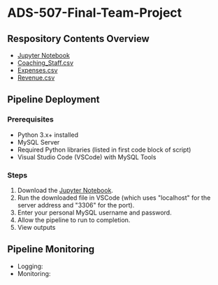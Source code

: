 # ADS-507-Final-Team-Project

## Respository Contents Overview
* [Jupyter Notebook](https://raw.githubusercontent.com/aprilchia/ADS-507-Final-Team-Project/refs/heads/main/ADS_507_Final_Project.ipynb)
* [Coaching_Staff.csv](https://raw.githubusercontent.com/aprilchia/ADS-507-Final-Team-Project/refs/heads/main/Coaching_Staff.csv)
* [Expenses.csv](https://raw.githubusercontent.com/aprilchia/ADS-507-Final-Team-Project/refs/heads/main/Expenses.csv)
* [Revenue.csv](https://raw.githubusercontent.com/aprilchia/ADS-507-Final-Team-Project/refs/heads/main/Revenue.csv)

## Pipeline Deployment
### Prerequisites
* Python 3.x+ installed
* MySQL Server
* Required Python libraries (listed in first code block of script)
* Visual Studio Code (VSCode) with MySQL Tools

### Steps
1. Download the [Jupyter Notebook](https://raw.githubusercontent.com/aprilchia/ADS-507-Final-Team-Project/refs/heads/main/ADS_507_Final_Project.ipynb).
2. Run the downloaded file in VSCode (which uses "localhost" for the server address and "3306" for the port).
3. Enter your personal MySQL username and password.
4. Allow the pipeline to run to completion.
5. View outputs

## Pipeline Monitoring
* Logging:
* Monitoring:

